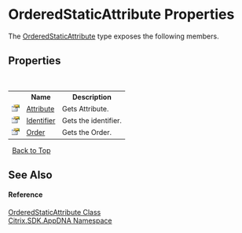 # OrderedStaticAttribute Properties
 

The <a href="T_Citrix_SDK_AppDNA_OrderedStaticAttribute">OrderedStaticAttribute</a> type exposes the following members.


## Properties
&nbsp;<table><tr><th></th><th>Name</th><th>Description</th></tr><tr><td>![Public property](media/pubproperty.gif "Public property")</td><td><a href="P_Citrix_SDK_AppDNA_OrderedStaticAttribute_Attribute">Attribute</a></td><td>
Gets Attribute.</td></tr><tr><td>![Public property](media/pubproperty.gif "Public property")</td><td><a href="P_Citrix_SDK_AppDNA_OrderedStaticAttribute_Identifier">Identifier</a></td><td>
Gets the identifier.</td></tr><tr><td>![Public property](media/pubproperty.gif "Public property")</td><td><a href="P_Citrix_SDK_AppDNA_OrderedStaticAttribute_Order">Order</a></td><td>
Gets the Order.</td></tr></table>&nbsp;
<a href="#orderedstaticattribute-properties">Back to Top</a>

## See Also


#### Reference
<a href="T_Citrix_SDK_AppDNA_OrderedStaticAttribute">OrderedStaticAttribute Class</a><br /><a href="N_Citrix_SDK_AppDNA">Citrix.SDK.AppDNA Namespace</a><br />